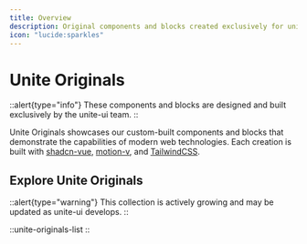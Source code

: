 ```yaml
---
title: Overview
description: Original components and blocks created exclusively for unite-ui.
icon: "lucide:sparkles"
---
```


# Unite Originals

::alert{type="info"}
These components and blocks are designed and built exclusively by the unite-ui team.
::

Unite Originals showcases our custom-built components and blocks that demonstrate the capabilities of modern web technologies. Each creation is built with [shadcn-vue](https://www.shadcn-vue.com/), [motion-v](https://motion-v.vercel.app/), and [TailwindCSS](https://tailwindcss.com/).

## Explore Unite Originals


::alert{type="warning"}
This collection is actively growing and may be updated as unite-ui develops.
::

::unite-originals-list
::

